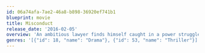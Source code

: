 ```yaml
---
id: 06a74afa-7ae2-46a8-b898-36920ef741b1
blueprint: movie
title: Misconduct
release_date: '2016-02-05'
overview: 'An ambitious lawyer finds himself caught in a power struggle between a corrupt pharmaceutical executive and his firm’s senior partner. When the case takes a deadly turn, he must race to uncover the truth before he loses everything.'
genres: '[{"id": 18, "name": "Drama"}, {"id": 53, "name": "Thriller"}]'
---
```

